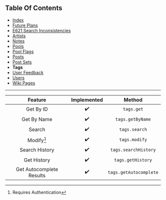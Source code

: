 ## Table Of Contents
- [Index](README.md)
- [Future Plans](FuturePlans.md)
- [E621 Search Inconsistencies](E621SearchInconsistencies.md)
- [Artists](Artists.md)
- [Notes](Notes.md)
- [Pools](Pools.md)
- [Pool Flags](PoolFlags.md)
- [Posts](Posts.md)
- [Post Sets](PostSets.md)
- **Tags**
- [User Feedback](UserFeedback.md)
- [Users](Users.md)
- [Wiki Pages](WikiPages.md)

<hr>

|          Feature         | Implemented |         Method         |
|:------------------------:|:-----------:|:----------------------:|
|         Get By ID        |      ✔️      |       `tags.get`       |
|        Get By Name       |      ✔️      |    `tags.getByName`    |
|          Search          |      ✔️      |      `tags.search`     |
|        Modify[^1]        |      ✔️      |      `tags.modify`     |
|      Search History      |      ✔️      |  `tags.searchHistory`  |
|        Get History       |      ✔️      |    `tags.getHistory`   |
| Get Autocomplete Results |      ✔️      | `tags.getAutocomplete` |

[^1]: Requires Authentication
[^2]: Requires Privileged
[^3]: Requires Janitor
[^4]: Requires Moderator
[^5]: Requires Admin
